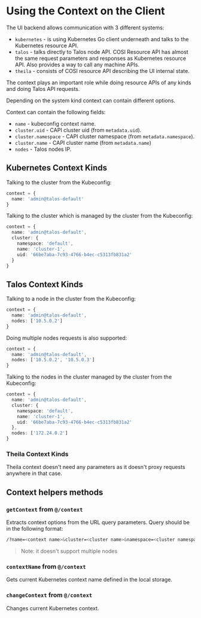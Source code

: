 # Using the Context on the Client

The UI backend allows communication with 3 different systems:

- `kubernetes` - is using Kubernetes Go client underneath and talks to the
Kubernetes resource API.
- `talos` - talks directly to Talos node API.
COSI Resource API has almost the same request parameters and responses as Kubernetes resource API.
Also provides a way to call any machine APIs.
- `theila` - consists of COSI resource API describing the UI internal state.

The context plays an important role while doing resource APIs of any kinds and
doing Talos API requests.

Depending on the system kind context can contain different options.

Context can contain the following fields:

- `name` - kubeconfig context name.
- `cluster.uid` - CAPI cluster uid (from `metadata.uid`).
- `cluster.namespace` - CAPI cluster namespace (from `metadata.namespace`).
- `cluster.name` - CAPI cluster name (from `metadata.name`)
- `nodes` - Talos nodes IP.

## Kubernetes Context Kinds

Talking to the cluster from the Kubeconfig:

```typescript
context = {
  name: 'admin@talos-default'
}
```

Talking to the cluster which is managed by the cluster from the Kubeconfig:

```typescript
context = {
  name: 'admin@talos-default',
  cluster: {
    namespace: 'default',
    name: 'cluster-1',
    uid: '66be7aba-7c93-4766-b4ec-c5313fb831a2'
  }
}
```

## Talos Context Kinds

Talking to a node in the cluster from the Kubeconfig:

```typescript
context = {
  name: 'admin@talos-default',
  nodes: ['10.5.0.2']
}
```

Doing multiple nodes requests is also supported:

```typescript
context = {
  name: 'admin@talos-default',
  nodes: ['10.5.0.2', '10.5.0.3']
}
```

Talking to the nodes in the cluster managed by the cluster from the Kubeconfig:

```typescript
context = {
  name: 'admin@talos-default',
  cluster: {
    namespace: 'default',
    name: 'cluster-1',
    uid: '66be7aba-7c93-4766-b4ec-c5313fb831a2'
  },
  nodes: ['172.24.0.2']
}
```

### Theila Context Kinds

Theila context doesn't need any parameters as it doesn't proxy requests anywhere in that case.

## Context helpers methods

### `getContext` from `@/context`

Extracts context options from the URL query parameters.
Query should be in the following format:

```bash
/?name=<context name>&cluster=<cluster name>&namespace=<cluster namespace>&uid=<cluster uid>&node=<node ip>
```

> Note: it doesn't support multiple nodes

### `contextName` from `@/context`

Gets current Kubernetes context name defined in the local storage.

### `changeContext` from `@/context`

Changes current Kubernetes context.
